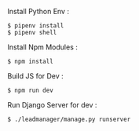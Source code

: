 Install Python Env :

    $ pipenv install
    $ pipenv shell

Install Npm Modules :

    $ npm install

Build JS for Dev : 

    $ npm run dev

Run Django Server for dev : 

    $ ./leadmanager/manage.py runserver
